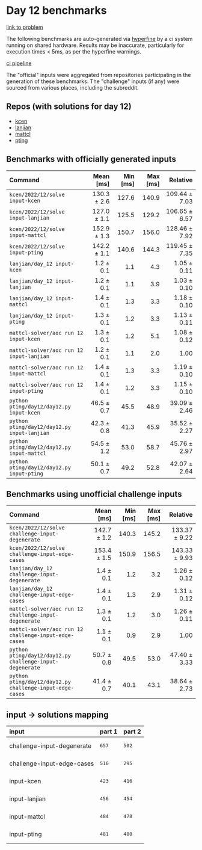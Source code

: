 # Day 12 benchmarks

[link to problem](http://adventofcode.com/2022/day/12)

The following benchmarks are auto-generated via [hyperfine](https://github.com/sharkdp/hyperfine) by a ci system running on shared hardware. Results may be inaccurate, particularly for execution times < 5ms, as per the hyperfine warnings.

[ci pipeline](http://ci.papercode.net:8080/teams/aoc2022/pipelines/aoc-compare-2022)

The "official" inputs were aggregated from repositories participating in the generation of these benchmarks. The "challenge" inputs (if any) were sourced from various places, including the subreddit.

## Repos (with solutions for day 12)


- [kcen](https://github.com/kcen/AdventOfCode)
- [lanjian](https://github.com/LanJian/aoc-2022)
- [mattcl](https://github.com/mattcl/aoc2022)
- [pting](https://github.com/pting/aoc2022)

## Benchmarks with officially generated inputs
| Command | Mean [ms] | Min [ms] | Max [ms] | Relative |
|:---|---:|---:|---:|---:|
| `kcen/2022/12/solve input-kcen` | 130.3 ± 2.6 | 127.6 | 140.9 | 109.44 ± 7.03 |
| `kcen/2022/12/solve input-lanjian` | 127.0 ± 1.1 | 125.5 | 129.2 | 106.65 ± 6.57 |
| `kcen/2022/12/solve input-mattcl` | 152.9 ± 1.3 | 150.7 | 156.0 | 128.46 ± 7.92 |
| `kcen/2022/12/solve input-pting` | 142.2 ± 1.1 | 140.6 | 144.3 | 119.45 ± 7.35 |
| `lanjian/day_12 input-kcen` | 1.2 ± 0.1 | 1.1 | 4.3 | 1.05 ± 0.11 |
| `lanjian/day_12 input-lanjian` | 1.2 ± 0.1 | 1.1 | 3.9 | 1.03 ± 0.10 |
| `lanjian/day_12 input-mattcl` | 1.4 ± 0.1 | 1.3 | 3.3 | 1.18 ± 0.10 |
| `lanjian/day_12 input-pting` | 1.3 ± 0.1 | 1.2 | 3.3 | 1.13 ± 0.11 |
| `mattcl-solver/aoc run 12 input-kcen` | 1.3 ± 0.1 | 1.2 | 5.1 | 1.08 ± 0.12 |
| `mattcl-solver/aoc run 12 input-lanjian` | 1.2 ± 0.1 | 1.1 | 2.0 | 1.00 |
| `mattcl-solver/aoc run 12 input-mattcl` | 1.4 ± 0.1 | 1.3 | 3.3 | 1.19 ± 0.10 |
| `mattcl-solver/aoc run 12 input-pting` | 1.4 ± 0.1 | 1.2 | 3.3 | 1.15 ± 0.10 |
| `python pting/day12/day12.py input-kcen` | 46.5 ± 0.7 | 45.5 | 48.9 | 39.09 ± 2.46 |
| `python pting/day12/day12.py input-lanjian` | 42.3 ± 0.8 | 41.3 | 45.9 | 35.52 ± 2.27 |
| `python pting/day12/day12.py input-mattcl` | 54.5 ± 1.2 | 53.0 | 58.7 | 45.76 ± 2.97 |
| `python pting/day12/day12.py input-pting` | 50.1 ± 0.7 | 49.2 | 52.8 | 42.07 ± 2.64 |
## Benchmarks using unofficial challenge inputs
| Command | Mean [ms] | Min [ms] | Max [ms] | Relative |
|:---|---:|---:|---:|---:|
| `kcen/2022/12/solve challenge-input-degenerate` | 142.7 ± 1.2 | 140.3 | 145.2 | 133.37 ± 9.22 |
| `kcen/2022/12/solve challenge-input-edge-cases` | 153.4 ± 1.5 | 150.9 | 156.5 | 143.33 ± 9.93 |
| `lanjian/day_12 challenge-input-degenerate` | 1.4 ± 0.1 | 1.2 | 3.2 | 1.26 ± 0.12 |
| `lanjian/day_12 challenge-input-edge-cases` | 1.4 ± 0.1 | 1.3 | 2.9 | 1.31 ± 0.12 |
| `mattcl-solver/aoc run 12 challenge-input-degenerate` | 1.3 ± 0.1 | 1.2 | 3.0 | 1.26 ± 0.11 |
| `mattcl-solver/aoc run 12 challenge-input-edge-cases` | 1.1 ± 0.1 | 0.9 | 2.9 | 1.00 |
| `python pting/day12/day12.py challenge-input-degenerate` | 50.7 ± 0.8 | 49.5 | 53.0 | 47.40 ± 3.33 |
| `python pting/day12/day12.py challenge-input-edge-cases` | 41.4 ± 0.7 | 40.1 | 43.1 | 38.64 ± 2.73 |

## input -> solutions mapping
|input|part 1|part 2|
|:---|:---|:---|
|challenge-input-degenerate|<pre>657</pre>|<pre>502</pre>|
|challenge-input-edge-cases|<pre>516</pre>|<pre>295</pre>|
|input-kcen|<pre>423</pre>|<pre>416</pre>|
|input-lanjian|<pre>456</pre>|<pre>454</pre>|
|input-mattcl|<pre>484</pre>|<pre>478</pre>|
|input-pting|<pre>481</pre>|<pre>480</pre>|
